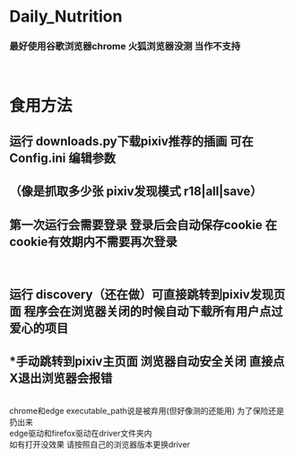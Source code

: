 # Daily_Nutrition
###  最好使用谷歌浏览器chrome  火狐浏览器没测 当作不支持  
&nbsp;
# 食用方法
## 运行 downloads.py下载pixiv推荐的插画 可在Config.ini 编辑参数  
## （像是抓取多少张 pixiv发现模式 r18|all|save） 
## 第一次运行会需要登录 登录后会自动保存cookie 在cookie有效期内不需要再次登录  

&nbsp;
## 运行 discovery（还在做）可直接跳转到pixiv发现页面 程序会在浏览器关闭的时候自动下载所有用户点过爱心的项目  
## *手动跳转到pixiv主页面 浏览器自动安全关闭 直接点X退出浏览器会报错

<br/>
chrome和edge executable_path说是被弃用(但好像测的还能用) 为了保险还是扔出来  
<br/>
edge驱动和firefox驱动在driver文件夹内  
<br/>
如有打开没效果 请按照自己的浏览器版本更换driver  
<br/>
